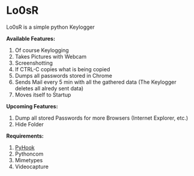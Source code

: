 # Lo0sR
Lo0sR is a simple python Keylogger

<strong>Available Features: </strong><br>
1. Of course Keylogging<br>
2. Takes Pictures with Webcam<br>
3. Screenshotting<br>
4. If CTRL-C copies what is being copied<br>
5. Dumps all passwords stored in Chrome<br>
6. Sends Mail every 5 min with all the gathered data (The Keylogger deletes all alredy sent data)<br>
7. Moves itself to Startup<br>


<strong>Upcoming Features: </strong><br>
1. Dump all stored Passwords for more Browsers (Internet Explorer, etc.)<br>
2. Hide Folder<br>

<strong>Requirements: </strong><br>
1. <a href="https://sourceforge.net/projects/pyhook/">PyHook</a><br>
2. Pythoncom<br>
3. Mimetypes<br>
4. Videocapture<br>
